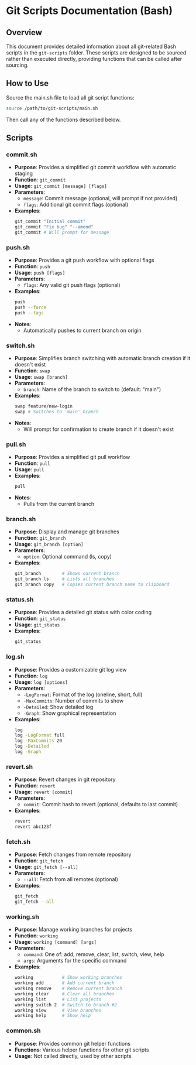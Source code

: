 # Git Scripts Documentation (Bash)

## Overview
This document provides detailed information about all git-related Bash scripts in the `git-scripts` folder. These scripts are designed to be sourced rather than executed directly, providing functions that can be called after sourcing.

## How to Use
Source the main.sh file to load all git script functions:
```bash
source /path/to/git-scripts/main.sh
```

Then call any of the functions described below.

## Scripts

### commit.sh
* **Purpose**: Provides a simplified git commit workflow with automatic staging
* **Function**: `git_commit`
* **Usage**: `git_commit [message] [flags]`
* **Parameters**:
  - `message`: Commit message (optional, will prompt if not provided)
  - `flags`: Additional git commit flags (optional)
* **Examples**:
  ```bash
  git_commit "Initial commit"
  git_commit "Fix bug" "--amend"
  git_commit # Will prompt for message
  ```

### push.sh
* **Purpose**: Provides a git push workflow with optional flags
* **Function**: `push`
* **Usage**: `push [flags]`
* **Parameters**:
  - `flags`: Any valid git push flags (optional)
* **Examples**:
  ```bash
  push
  push --force
  push --tags
  ```
* **Notes**:
  - Automatically pushes to current branch on origin

### switch.sh
* **Purpose**: Simplifies branch switching with automatic branch creation if it doesn't exist
* **Function**: `swap`
* **Usage**: `swap [branch]`
* **Parameters**:
  - `branch`: Name of the branch to switch to (default: "main")
* **Examples**:
  ```bash
  swap feature/new-login
  swap # Switches to 'main' branch
  ```
* **Notes**:
  - Will prompt for confirmation to create branch if it doesn't exist

### pull.sh
* **Purpose**: Provides a simplified git pull workflow
* **Function**: `pull`
* **Usage**: `pull`
* **Examples**:
  ```bash
  pull
  ```
* **Notes**:
  - Pulls from the current branch

### branch.sh
* **Purpose**: Display and manage git branches
* **Function**: `git_branch`
* **Usage**: `git_branch [option]`
* **Parameters**:
  - `option`: Optional command (ls, copy)
* **Examples**:
  ```bash
  git_branch        # Shows current branch
  git_branch ls     # Lists all branches
  git_branch copy   # Copies current branch name to clipboard
  ```

### status.sh
* **Purpose**: Provides a detailed git status with color coding
* **Function**: `git_status`
* **Usage**: `git_status`
* **Examples**:
  ```bash
  git_status
  ```

### log.sh
* **Purpose**: Provides a customizable git log view
* **Function**: `log`
* **Usage**: `log [options]`
* **Parameters**:
  - `-LogFormat`: Format of the log (oneline, short, full)
  - `-MaxCommits`: Number of commits to show
  - `-Detailed`: Show detailed log
  - `-Graph`: Show graphical representation
* **Examples**:
  ```bash
  log
  log -LogFormat full
  log -MaxCommits 20
  log -Detailed
  log -Graph
  ```

### revert.sh
* **Purpose**: Revert changes in git repository
* **Function**: `revert`
* **Usage**: `revert [commit]`
* **Parameters**:
  - `commit`: Commit hash to revert (optional, defaults to last commit)
* **Examples**:
  ```bash
  revert
  revert abc123f
  ```

### fetch.sh
* **Purpose**: Fetch changes from remote repository
* **Function**: `git_fetch`
* **Usage**: `git_fetch [--all]`
* **Parameters**:
  - `--all`: Fetch from all remotes (optional)
* **Examples**:
  ```bash
  git_fetch
  git_fetch --all
  ```

### working.sh
* **Purpose**: Manage working branches for projects
* **Function**: `working`
* **Usage**: `working [command] [args]`
* **Parameters**:
  - `command`: One of: add, remove, clear, list, switch, view, help
  - `args`: Arguments for the specific command
* **Examples**:
  ```bash
  working           # Show working branches
  working add       # Add current branch
  working remove    # Remove current branch
  working clear     # Clear all branches
  working list      # List projects
  working switch 2  # Switch to branch #2
  working view      # View branches
  working help      # Show help
  ```

### common.sh
* **Purpose**: Provides common git helper functions
* **Functions**: Various helper functions for other git scripts
* **Usage**: Not called directly, used by other scripts
